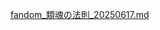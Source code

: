 [fandom_類魂の法則_20250617.md](https://github.com/user-attachments/files/20768974/fandom_._20250617.md)
